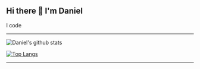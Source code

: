 ## Hi there 👋 I'm Daniel

I code

***
![Daniel's github stats](https://github-readme-stats.vercel.app/api?username=luis-dt&hide=contribs,prs&theme=buefy&show_icons=true)

[![Top Langs](https://github-readme-stats.vercel.app/api/top-langs/?username=luis-dt&layout=compact&theme=buefy)](https://github.com/luis-dt/github-readme-stats)
***
<!--
**luis-dt/luis-dt** is a ✨ _special_ ✨ repository because its `README.md` (this file) appears on your GitHub profile.

Here are some ideas to get you started:

- 🔭 I’m currently working on ...
- 🌱 I’m currently learning ...
- 👯 I’m looking to collaborate on ...
- 🤔 I’m looking for help with ...
- 💬 Ask me about ...
- 📫 How to reach me: ...
- 😄 Pronouns: ...
- ⚡ Fun fact: ...
-->
